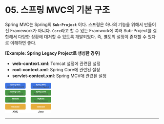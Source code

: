 # 05. 스프링 MVC의 기본 구조
Spring MVC는 Spring의 **`Sub-Project`** 이다. 스프링은 하나의 기능을 위해서 만들어진 Framework가 아니다. `Core`라고 할 수 있는 Framwork에 여러 Sub-Project를 결합해서 다양한 상황에 대처할 수 있도록 개발되었다. 즉, 별도의 설정이 존재할 수 있다로 이해하면 좋다.

**[Example: Spring Legacy Project로 생성한 경우]**
- **web-context.xml**: Tomcat 설정에 관련된 설정
- **root-context.xml**: Spring Core에 관련된 설정
- **servlet-context.xml**: Spring MCV애 관련된 설정

<img src="https://github.com/juyonglee/Spring-MVC-Study/blob/master/Images/5.1.0.01.png"  width="30%">

<hr>

